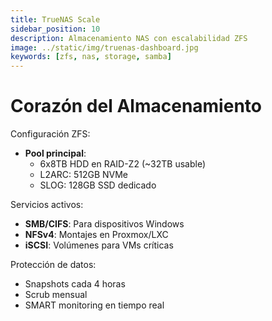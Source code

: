 ```yaml
---
title: TrueNAS Scale
sidebar_position: 10
description: Almacenamiento NAS con escalabilidad ZFS
image: ../static/img/truenas-dashboard.jpg
keywords: [zfs, nas, storage, samba]
---
```


# Corazón del Almacenamiento

Configuración ZFS:
- **Pool principal**: 
  - 6x8TB HDD en RAID-Z2 (~32TB usable)
  - L2ARC: 512GB NVMe
  - SLOG: 128GB SSD dedicado

Servicios activos:
- **SMB/CIFS**: Para dispositivos Windows
- **NFSv4**: Montajes en Proxmox/LXC
- **iSCSI**: Volúmenes para VMs críticas

Protección de datos:
- Snapshots cada 4 horas
- Scrub mensual
- SMART monitoring en tiempo real